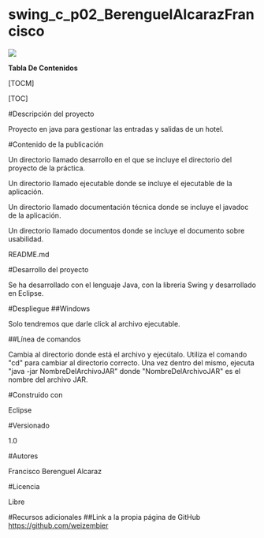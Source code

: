 # swing_c_p02_BerenguelAlcarazFrancisco

![](https://pbs.twimg.com/profile_images/585851252522758145/-TkmwF2K_400x400.jpg)


**Tabla De Contenidos**

[TOCM]

[TOC]

#Descripción del proyecto

Proyecto en java para gestionar las entradas y salidas de un hotel.

#Contenido de la publicación

Un directorio llamado desarrollo en el que se incluye el directorio del proyecto de la
práctica.

Un directorio llamado ejecutable donde se incluye el ejecutable de la aplicación.

Un directorio llamado documentación técnica donde se incluye el javadoc de la aplicación.

Un directorio llamado documentos donde se incluye el documento sobre usabilidad.

README.md


#Desarrollo del proyecto

Se ha desarrollado con el lenguaje Java, con la libreria Swing y desarrollado en Eclipse.

#Despliegue
##Windows

Solo tendremos que darle click al archivo ejecutable.

##Línea de comandos

Cambia al directorio donde está el archivo y ejecútalo. Utiliza el comando "cd" para cambiar al directorio correcto. Una vez dentro del mismo, ejecuta "java -jar NombreDelArchivoJAR" donde "NombreDelArchivoJAR" es el nombre del archivo JAR.

#Construido con

Eclipse

#Versionado

1.0

#Autores

Francisco Berenguel Alcaraz

#Licencia

Libre

#Recursos adicionales
##Link a la propia página de GitHub
https://github.com/weizembier


